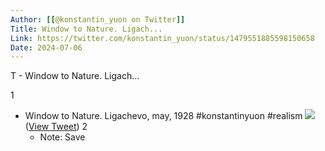 ```yaml
---
Author: [[@konstantin_yuon on Twitter]]
Title: Window to Nature. Ligach...
Link: https://twitter.com/konstantin_yuon/status/1479551885598150658
Date: 2024-07-06
---
```

T - Window to Nature. Ligach...

1
- Window to Nature. Ligachevo, may, 1928 #konstantinyuon #realism 
  ![](https://pbs.twimg.com/media/FIhsmWFWQAQgH9x.jpg) ([View Tweet](https://twitter.com/konstantin_yuon/status/1479551885598150658))
2
    - Note: Save
